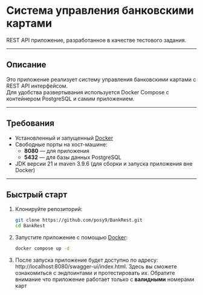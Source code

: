 # Система управления банковскими картами

REST API приложение, разработанное в качестве тестового задания.

---

## Описание

Это приложение реализует систему управления банковскими картами с REST API интерфейсом.  
Для удобства развертывания используется Docker Compose с контейнером PostgreSQL и самим приложением.

---

## Требования

- Установленный и запущенный [Docker](https://docs.docker.com/get-docker/)
- Свободные порты на хост-машине:
    - **8080** — для приложения
    - **5432** — для базы данных PostgreSQL
- JDK версии 21 и maven 3.9.6 (для сборки и запуска приложения вне Docker)

---

## Быстрый старт

1. Клонируйте репозиторий:

   ```bash
   git clone https://github.com/posy9/BankRest.git
   cd BankRest

2. Запустите приложение с помощью [Docker](https://docs.docker.com/get-docker/):

   ```bash
   docker compose up -d

3. После запуска приложение будет доступно по адресу: http://localhost:8080/swagger-ui/index.html.
   Здесь вы сможете ознакомиться с эндпоинтами и протестировать их. Обратите внимание что приложение работает только с **валидными** номерами карт 
